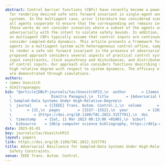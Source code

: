 ```yaml
---
abstract: Control barrier functions (CBFs) have recently become a powerful method
  for rendering desired safe sets forward invariant in single-agent and multiagent
  systems. In the multiagent case, prior literature has considered scenarios where
  all agents cooperate to ensure that the corresponding set remains invariant. However,
  these works do not consider scenarios where a subset of the agents are behaving
  adversarially with the intent to violate safety bounds. In addition, prior results
  on multiagent CBFs typically assume that control inputs are continuous and do not
  consider sampled-data dynamics. This article presents a framework for normally behaving
  agents in a multiagent system with heterogeneous control-affine, sampled-data dynamics
  to render a safe set forward invariant in the presence of adversarial agents. The
  proposed approach considers several aspects of practical control systems including
  input constraints, clock asynchrony and disturbances, and distributed calculation
  of control inputs. Our approach also considers functions describing safe sets having
  high relative degree with respect to system dynamics. The efficacy of these results
  are demonstrated through simulations.
authors:
- James Usevitch
- dimitrapanagou
bib: "@article{DBLP:journals/tac/UsevitchP23,\n  author       = {James Usevitch and\n\
  \                  Dimitra Panagou},\n  title        = {Adversarial Resilience for\
  \ Sampled-Data Systems Under High-Relative-Degree\n                  Safety Constraints},\n\
  \  journal      = {{IEEE} Trans. Autom. Control.},\n  volume       = {68},\n  number\
  \       = {3},\n  pages        = {1537--1552},\n  year         = {2023},\n  url\
  \          = {https://doi.org/10.1109/TAC.2022.3157791},\n  doi          = {10.1109/TAC.2022.3157791},\n\
  \  timestamp    = {Sat, 11 Mar 2023 00:13:06 +0100},\n  biburl       = {https://dblp.org/rec/journals/tac/UsevitchP23.bib},\n\
  \  bibsource    = {dblp computer science bibliography, https://dblp.org}\n}"
date: 2023-01-01
key: journals/tac/UsevitchP23
layout: papers
link: https://doi.org/10.1109/TAC.2022.3157791
title: Adversarial Resilience for Sampled-Data Systems Under High-Relative-Degree
  Safety Constraints.
venue: IEEE Trans. Autom. Control.
---
```

